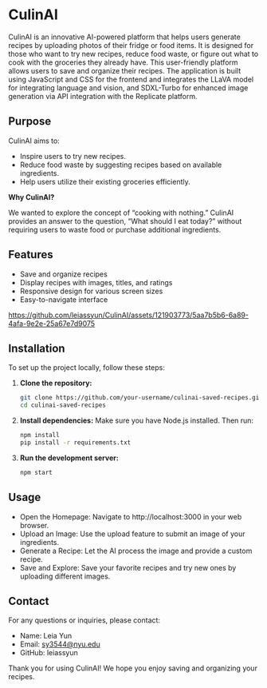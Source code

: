 # CulinAI 

CulinAI is an innovative AI-powered platform that helps users generate recipes by uploading photos of their fridge or food items. It is designed for those who want to try new recipes, reduce food waste, or figure out what to cook with the groceries they already have. This user-friendly platform allows users to save and organize their recipes. The application is built using JavaScript and CSS for the frontend and integrates the LLaVA model for integrating language and vision, and SDXL-Turbo for enhanced image generation via API integration with the Replicate platform.


## Purpose
CulinAI aims to:
- Inspire users to try new recipes.
- Reduce food waste by suggesting recipes based on available ingredients.
- Help users utilize their existing groceries efficiently.


**Why CulinAI?**

We wanted to explore the concept of “cooking with nothing.” CulinAI provides an answer to the question, “What should I eat today?” without requiring users to waste food or purchase additional ingredients.


## Features

- Save and organize recipes
- Display recipes with images, titles, and ratings
- Responsive design for various screen sizes
- Easy-to-navigate interface


https://github.com/leiassyun/CulinAI/assets/121903773/5aa7b5b6-6a89-4afa-9e2e-25a67e7d9075




## Installation

To set up the project locally, follow these steps:

1. **Clone the repository:**
   ```bash
   git clone https://github.com/your-username/culinai-saved-recipes.git
   cd culinai-saved-recipes
   ```

2. **Install dependencies:**
Make sure you have Node.js installed. Then run:

    ```bash
   npm install
   pip install -r requirements.txt
   
   ```
3. **Run the development server:**

   ```bash
   npm start
   ```

## Usage
- Open the Homepage: Navigate to http://localhost:3000 in your web browser.
- Upload an Image: Use the upload feature to submit an image of your ingredients.
- Generate a Recipe: Let the AI process the image and provide a custom recipe.
- Save and Explore: Save your favorite recipes and try new ones by uploading different images.

## Contact
For any questions or inquiries, please contact:

- Name: Leia Yun
- Email: sy3544@nyu.edu
- GitHub: leiassyun
  
Thank you for using CulinAI! We hope you enjoy saving and organizing your recipes.
